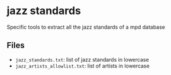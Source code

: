 # jazz standards

Specific tools to extract all the jazz standards of a mpd database

## Files

- `jazz_standards.txt`: list of jazz standards in lowercase
- `jazz_artists_allowlist.txt`: list of artists in lowercase
